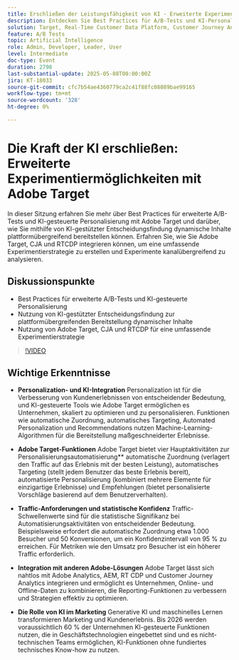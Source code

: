 ```yaml
---
title: Erschließen der Leistungsfähigkeit von KI - Erweiterte Experimentiermöglichkeiten mit Adobe Target
description: Entdecken Sie Best Practices für A/B-Tests und KI-Personalisierung mit Adobe Target, CJA und RTCDP, um dynamische, plattformübergreifende Inhalte und Erkenntnisse zu fördern.
solution: Target, Real-Time Customer Data Platform, Customer Journey Analytics
feature: A/B Tests
topic: Artificial Intelligence
role: Admin, Developer, Leader, User
level: Intermediate
doc-type: Event
duration: 2798
last-substantial-update: 2025-05-08T00:00:00Z
jira: KT-18033
source-git-commit: cfc7b54ae4360779ca2c41f88fc08089bae99165
workflow-type: tm+mt
source-wordcount: '328'
ht-degree: 0%

---
```



# Die Kraft der KI erschließen: Erweiterte Experimentiermöglichkeiten mit Adobe Target

In dieser Sitzung erfahren Sie mehr über Best Practices für erweiterte A/B-Tests und KI-gesteuerte Personalisierung mit Adobe Target und darüber, wie Sie mithilfe von KI-gestützter Entscheidungsfindung dynamische Inhalte plattformübergreifend bereitstellen können. Erfahren Sie, wie Sie Adobe Target, CJA und RTCDP integrieren können, um eine umfassende Experimentierstrategie zu erstellen und Experimente kanalübergreifend zu analysieren.

## Diskussionspunkte

* Best Practices für erweiterte A/B-Tests und KI-gesteuerte Personalisierung
* Nutzung von KI-gestützter Entscheidungsfindung zur plattformübergreifenden Bereitstellung dynamischer Inhalte
* Nutzung von Adobe Target, CJA und RTCDP für eine umfassende Experimentierstrategie

>[!VIDEO](https://video.tv.adobe.com/v/3458079/?learn=on&enablevpops)

## Wichtige Erkenntnisse

* **Personalization- und KI-Integration** Personalization ist für die Verbesserung von Kundenerlebnissen von entscheidender Bedeutung, und KI-gesteuerte Tools wie Adobe Target ermöglichen es Unternehmen, skaliert zu optimieren und zu personalisieren. Funktionen wie automatische Zuordnung, automatisches Targeting, Automated Personalization und Recommendations nutzen Machine-Learning-Algorithmen für die Bereitstellung maßgeschneiderter Erlebnisse.

* **Adobe Target-Funktionen** Adobe Target bietet vier Hauptaktivitäten zur Personalisierungsautomatisierung** automatische Zuordnung (verlagert den Traffic auf das Erlebnis mit der besten Leistung), automatisches Targeting (stellt jedem Benutzer das beste Erlebnis bereit), automatisierte Personalisierung (kombiniert mehrere Elemente für einzigartige Erlebnisse) und Empfehlungen (bietet personalisierte Vorschläge basierend auf dem Benutzerverhalten).

* **Traffic-Anforderungen und statistische Konfidenz** Traffic-Schwellenwerte sind für die statistische Signifikanz bei Automatisierungsaktivitäten von entscheidender Bedeutung. Beispielsweise erfordert die automatische Zuordnung etwa 1.000 Besucher und 50 Konversionen, um ein Konfidenzintervall von 95 % zu erreichen. Für Metriken wie den Umsatz pro Besucher ist ein höherer Traffic erforderlich.

* **Integration mit anderen Adobe-Lösungen** Adobe Target lässt sich nahtlos mit Adobe Analytics, AEM, RT CDP und Customer Journey Analytics integrieren und ermöglicht es Unternehmen, Online- und Offline-Daten zu kombinieren, die Reporting-Funktionen zu verbessern und Strategien effektiv zu optimieren.

* **Die Rolle von KI im Marketing** Generative KI und maschinelles Lernen transformieren Marketing und Kundenerlebnis. Bis 2026 werden voraussichtlich 60 % der Unternehmen KI-gesteuerte Funktionen nutzen, die in Geschäftstechnologien eingebettet sind und es nicht-technischen Teams ermöglichen, KI-Funktionen ohne fundiertes technisches Know-how zu nutzen.

